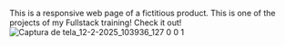 This is a responsive web page of a fictitious product.
This is one of the projects of my Fullstack training! Check it out! ![Captura de tela_12-2-2025_103936_127 0 0 1](https://github.com/user-attachments/assets/83f46d9d-2bcc-4d58-a26e-ac9e902cc11a)
